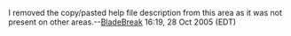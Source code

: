 I removed the copy/pasted help file description from this area as it was
not present on other areas.--[BladeBreak](User:BladeBreak "wikilink")
16:19, 28 Oct 2005 (EDT)
